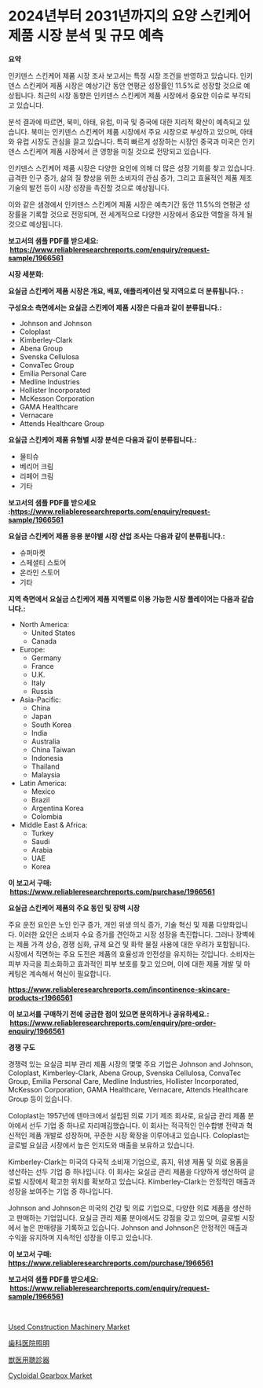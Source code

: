 <p><h1>2024년부터 2031년까지의 요양 스킨케어 제품 시장 분석 및 규모 예측</h1></p><p><strong>요약</strong></p>
<p><p>인키덴스 스킨케어 제품 시장 조사 보고서는 특정 시장 조건을 반영하고 있습니다. 인키덴스 스킨케어 제품 시장은 예상기간 동안 연평균 성장률인 11.5%로 성장할 것으로 예상됩니다. 최근의 시장 동향은 인키덴스 스킨케어 제품 시장에서 중요한 이슈로 부각되고 있습니다.</p><p>분석 결과에 따르면, 북미, 아태, 유럽, 미국 및 중국에 대한 지리적 확산이 예측되고 있습니다. 북미는 인키덴스 스킨케어 제품 시장에서 주요 시장으로 부상하고 있으며, 아태와 유럽 시장도 관심을 끌고 있습니다. 특히 빠르게 성장하는 시장인 중국과 미국은 인키덴스 스킨케어 제품 시장에서 큰 영향을 미칠 것으로 전망되고 있습니다.</p><p>인키덴스 스킨케어 제품 시장은 다양한 요인에 의해 더 많은 성장 기회를 찾고 있습니다. 급격한 인구 증가, 삶의 질 향상을 위한 소비자의 관심 증가, 그리고 효율적인 제품 제조 기술의 발전 등이 시장 성장을 촉진할 것으로 예상됩니다.</p><p>이와 같은 샘경에서 인키덴스 스킨케어 제품 시장은 예측기간 동안 11.5%의 연평균 성장률을 기록할 것으로 전망되며, 전 세계적으로 다양한 시장에서 중요한 역할을 하게 될 것으로 예상됩니다.</p></p>
<p><strong>보고서의 샘플 PDF를 받으세요: &nbsp;<a href="https://www.reliableresearchreports.com/enquiry/request-sample/1966561">https://www.reliableresearchreports.com/enquiry/request-sample/1966561</a></strong></p>
<p><strong>시장 세분화:</strong></p>
<p><strong> 요실금 스킨케어 제품 시장은 개요, 배포, 애플리케이션 및 지역으로 더 분류됩니다. :</strong></p>
<p><strong>구성요소 측면에서는 요실금 스킨케어 제품 시장은 다음과 같이 분류됩니다.:</strong></p>
<p><ul><li>Johnson and Johnson</li><li>Coloplast</li><li>Kimberley-Clark</li><li>Abena Group</li><li>Svenska Cellulosa</li><li>ConvaTec Group</li><li>Emilia Personal Care</li><li>Medline Industries</li><li>Hollister Incorporated</li><li>McKesson Corporation</li><li>GAMA Healthcare</li><li>Vernacare</li><li>Attends Healthcare Group</li></ul></p>
<p><strong> 요실금 스킨케어 제품 유형별 시장 분석은 다음과 같이 분류됩니다.:</strong></p>
<p><ul><li>물티슈</li><li>베리어 크림</li><li>리페어 크림</li><li>기타</li></ul></p>
<p><strong>보고서의 샘플 PDF를 받으세요 :<a href="https://www.reliableresearchreports.com/enquiry/request-sample/1966561">https://www.reliableresearchreports.com/enquiry/request-sample/1966561</a></strong></p>
<p><strong> 요실금 스킨케어 제품 응용 분야별 시장 산업 조사는 다음과 같이 분류됩니다.:</strong></p>
<p><ul><li>슈퍼마켓</li><li>스페셜티 스토어</li><li>온라인 스토어</li><li>기타</li></ul></p>
<p><strong>지역 측면에서 요실금 스킨케어 제품 지역별로 이용 가능한 시장 플레이어는 다음과 같습니다.:</strong></p>
<p><ul>
    <li>
        North America:
        <ul>
            <li>United States</li>
            <li>Canada</li>
        </ul>
    </li>
    <li>
        Europe:
        <ul>
            <li>Germany</li>
            <li>France</li>
            <li>U.K.</li>
            <li>Italy</li>
            <li>Russia</li>
        </ul>
    </li>
    <li>
        Asia-Pacific:
        <ul>
            <li>China</li>
            <li>Japan</li>
            <li>South Korea</li>
            <li>India</li>
            <li>Australia</li>
            <li>China Taiwan</li>
            <li>Indonesia</li>
            <li>Thailand</li>
            <li>Malaysia</li>
        </ul>
    </li>
    <li>
        Latin America:
        <ul>
            <li>Mexico</li>
            <li>Brazil</li>
            <li>Argentina Korea</li>
            <li>Colombia</li>
        </ul>
    </li>
    <li>
        Middle East & Africa:
        <ul>
            <li>Turkey</li>
            <li>Saudi</li>
            <li>Arabia</li>
            <li>UAE</li>
            <li>Korea</li>
        </ul>
    </li>
    </ul></p>
<p><strong>이 보고서 구매: &nbsp;<a href="https://www.reliableresearchreports.com/purchase/1966561">https://www.reliableresearchreports.com/purchase/1966561</a></strong></p>
<p><strong>요실금 스킨케어 제품의 주요 동인 및 장벽 시장</strong></p>
<p><p>주요 운전 요인은 노인 인구 증가, 개인 위생 의식 증가, 기술 혁신 및 제품 다양화입니다. 이러한 요인은 소비자 수요 증가를 견인하고 시장 성장을 촉진합니다. 그러나 장벽에는 제품 가격 상승, 경쟁 심화, 규제 요건 및 화학 물질 사용에 대한 우려가 포함됩니다. 시장에서 직면하는 주요 도전은 제품의 효율성과 안전성을 유지하는 것입니다. 소비자는 피부 자극을 최소화하고 효과적인 피부 보호를 찾고 있으며, 이에 대한 제품 개발 및 마케팅은 계속해서 혁신이 필요합니다.</p></p>
<p><strong><a href="https://www.reliableresearchreports.com/incontinence-skincare-products-r1966561">https://www.reliableresearchreports.com/incontinence-skincare-products-r1966561</a></strong></p>
<p><strong>이 보고서를 구매하기 전에 궁금한 점이 있으면 문의하거나 공유하세요.: &nbsp;<a href="https://www.reliableresearchreports.com/enquiry/pre-order-enquiry/1966561">https://www.reliableresearchreports.com/enquiry/pre-order-enquiry/1966561</a></strong></p>
<p><strong>경쟁 구도</strong></p>
<p><p>경쟁력 있는 요실금 피부 관리 제품 시장의 몇몇 주요 기업은 Johnson and Johnson, Coloplast, Kimberley-Clark, Abena Group, Svenska Cellulosa, ConvaTec Group, Emilia Personal Care, Medline Industries, Hollister Incorporated, McKesson Corporation, GAMA Healthcare, Vernacare, Attends Healthcare Group 등이 있습니다.</p><p>Coloplast는 1957년에 덴마크에서 설립된 의료 기기 제조 회사로, 요실금 관리 제품 분야에서 선두 기업 중 하나로 자리매김했습니다. 이 회사는 적극적인 인수합병 전략과 혁신적인 제품 개발로 성장하며, 꾸준한 시장 확장을 이루어내고 있습니다. Coloplast는 글로벌 요실금 시장에서 높은 인지도와 매출을 보유하고 있습니다.</p><p>Kimberley-Clark는 미국의 다국적 소비재 기업으로, 휴지, 위생 제품 및 의료 용품을 생산하는 선두 기업 중 하나입니다. 이 회사는 요실금 관리 제품을 다양하게 생산하여 글로벌 시장에서 확고한 위치를 확보하고 있습니다. Kimberley-Clark는 안정적인 매출과 성장을 보여주는 기업 중 하나입니다.</p><p>Johnson and Johnson은 미국의 건강 및 의료 기업으로, 다양한 의료 제품을 생산하고 판매하는 기업입니다. 요실금 관리 제품 분야에서도 강점을 갖고 있으며, 글로벌 시장에서 높은 판매량을 기록하고 있습니다. Johnson and Johnson은 안정적인 매출과 수익을 유지하며 지속적인 성장을 이루고 있습니다.</p></p>
<p><strong>이 보고서 구매: &nbsp; <a href="https://www.reliableresearchreports.com/purchase/1966561">https://www.reliableresearchreports.com/purchase/1966561</a></strong></p>
<p><strong>보고서의 샘플 PDF를 받으세요: &nbsp;<a href="https://www.reliableresearchreports.com/enquiry/request-sample/1966561">https://www.reliableresearchreports.com/enquiry/request-sample/1966561</a></strong><strong></strong></p>
<p>&nbsp;</p>
<p><p><a href="https://github.com/kosella/Market-Research-Report-List-2/blob/main/used-construction-machinery-market.md">Used Construction Machinery Market</a></p><p><a href="https://medium.com/@queenlitle19361/%E6%AD%AF%E7%A7%91%E3%82%AF%E3%83%AA%E3%83%8B%E3%83%83%E3%82%AF%E3%81%AE%E7%85%A7%E6%98%8E%E5%B8%82%E5%A0%B4%E8%A6%8F%E6%A8%A1%E3%81%A8%E5%B8%82%E5%A0%B4%E5%8B%95%E5%90%91-%E5%AE%8C%E5%85%A8%E3%81%AA%E7%94%A3%E6%A5%AD%E6%A6%82%E8%A6%81-2024%E5%B9%B4%E3%81%8B%E3%82%892031%E5%B9%B4-9b2256492e44">歯科医院照明</a></p><p><a href="https://medium.com/@jarredmertz53/%E7%8D%A3%E5%8C%BB%E7%94%A8%E8%81%B4%E8%A8%BA%E5%99%A8%E5%B8%82%E5%A0%B4%E3%81%AE%E5%88%86%E6%9E%90-%E3%82%B0%E3%83%AD%E3%83%BC%E3%83%90%E3%83%AB%E7%94%A3%E6%A5%AD%E3%81%AE%E8%A6%8B%E8%A7%A3%E3%81%A8%E4%BA%88%E6%B8%AC-2024%E5%B9%B4%E3%81%8B%E3%82%892031%E5%B9%B4%E3%81%BE%E3%81%A7-0ed2536a1e5a">獣医用聴診器</a></p><p><a href="https://github.com/nathandecarvalho/Market-Research-Report-List-2/blob/main/cycloidal-gearbox-market.md">Cycloidal Gearbox Market</a></p></p>